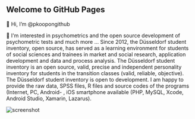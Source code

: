 ## Welcome to GitHub Pages

👋 Hi, I’m @pkoopongithub

👀 I'm interested in psychometrics and the open source development of psychometric tests and much more ... Since 2012, the Düsseldorf student inventory, open source, has served as a learning environment for students of social sciences and trainees in market and social research, application development and data and process analysis. The Düsseldorf student inventory is an open source, valid, precise and independent personality inventory for students in the transition classes (valid, reliable, objective). The Düsseldorf student inventory is open to development. I am happy to provide the raw data, SPSS files, R files and source codes of the programs (Internet, PC, Android- , iOS smartphone available (PHP, MySQL, Xcode, Android Studio, Xamarin, Lazarus).

![screenshot](../main/profilans.png)
